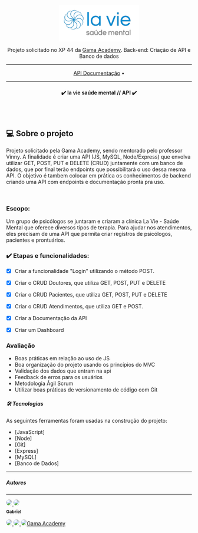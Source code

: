 <p align="center">
<img align="center" height="100" src="img\aaaa.png"></p>

<p align="center">Projeto solicitado no XP 44 da <a href="https://gama.academy"> Gama Academy</a>. Back-end: Criação de API e Banco de dados</p>
<hr>

<p align="center">
 <a href="">API Documentação</a> •
</p>
<hr>

<h4 align="center"> 
	✔️  la vie saúde mental // API  ✔️
    
</h4>
<br>
<br>
<h2>💻 Sobre o projeto</h2>
<p>Projeto solicitado pela Gama Academy, sendo mentorado pelo professor Vinny. A finalidade é criar uma API (JS, MySQL, Node/Express) que envolva utilizar GET, POST, PUT e DELETE (CRUD) juntamente com um banco de dados, que por final terão endpoints que possibilitará o uso dessa mesma API. O objetivo é tambem colocar em prática os conhecimentos de backend criando uma API com endpoints e documentação pronta pra uso.</p>
<br>

###    Escopo:
Um grupo de psicólogos se juntaram e criaram a clínica La Vie - Saúde Mental que oferece diversos tipos de terapia. Para ajudar nos atendimentos, eles precisam de uma API que permita criar registros de psicólogos, pacientes e prontuários.

### ✔️ Etapas e funcionalidades:

- [x] Criar a funcionalidade "Login" utilizando o método POST.
- [x] Criar o CRUD Doutores, que utiliza GET, POST, PUT e DELETE
- [x] Criar o CRUD Pacientes, que utiliza GET, POST, PUT e DELETE
- [x] Criar o CRUD Atendimentos, que utiliza GET e POST.
- [x] Criar a Documentação da API
- [x] Criar um Dashboard


###  Avaliação

- Boas práticas em relação ao uso de JS
- Boa organização do projeto usando os princípios do MVC
- Validação dos dados que entram na api
- Feedback de erros para os usuários
- Metodologia Ágil Scrum
- Utilizar boas práticas de versionamento de código com Git

##### 🛠 Tecnologias

As seguintes ferramentas foram usadas na construção do projeto:

- [JavaScript]
- [Node]
- [Git]
- [Express]
- [MySQL]
- [Banco de Dados]

<hr>

##### Autores
-----
<p><a href="https://github.com/JaquelineVictal">
 <img style="border-radius: 50%;" src="https://avatars.githubusercontent.com/u/78887686?v=4" width="100px;/>
 <br />
 <sub><b>Jaqueline Victal</b></sub></p></a>


 <p><a href="https://github.com/gabrieleagle">
 <img style="border-radius: 50%;" src="https://avatars.githubusercontent.com/u/109248116?v=4" width="100px;"/>
 <br />
 <sub><b>Gabriel</b></sub></p></a>


<p><a href="https://github.com/alonealines">
 <img style="border-radius: 50%;" src="https://avatars.githubusercontent.com/u/100536475?v=4" width="100px;/>
 <br />
 <sub><b>Aline Galvão</b></sub></p></a>


<p><a href="https://github.com/hellimateas">
 <img style="border-radius: 50%;" src="https://avatars.githubusercontent.com/u/91029460?v=4" width="100px;/>
 <br />
 <sub><b>Hellimateas</b></sub></p></a>
 

<p><a href="https://github.com/thisfreire">
 <img style="border-radius: 50%;" src="https://avatars.githubusercontent.com/u/108819944?v=4" width="100px;/>
 <br />
 <sub><b>Thais Freire</b></sub></p></a>
 
 <p>Solicitado por <a href="https://github.com/gamaacademy">Gama Academy</a></p>

